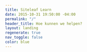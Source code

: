 ```yaml
---
title: Siteleaf Learn
date: 2015-10-31 19:50:00 -04:00
permalink: "/"
header_title: Hoe kunnen we helpen?
layout: landing
regenerate: true
nav_toggle: false
color: blue
---
```


